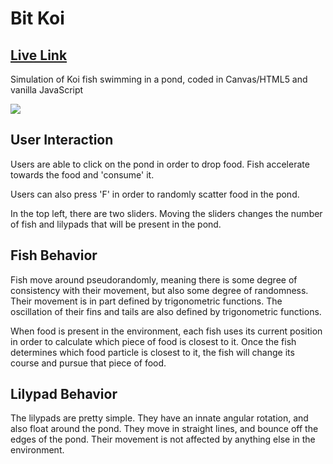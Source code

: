 # Bit Koi

## [Live Link](https://tyler-chi.github.io/JSProject/)

Simulation of Koi fish swimming in a pond, coded in Canvas/HTML5 and vanilla JavaScript

![](https://github.com/Tyler-Chi/JSProject/blob/master/javascript_files/fishy3.gif)

## User Interaction

Users are able to click on the pond in order to drop food. Fish accelerate towards the food and 'consume' it.

Users can also press 'F' in order to randomly scatter food in the pond.

In the top left, there are two sliders. Moving the sliders changes the number of fish and lilypads that will be present in the pond.


## Fish Behavior

Fish move around pseudorandomly, meaning there is some degree of consistency with their movement, but also some degree of randomness. Their movement is in part defined by trigonometric functions. The oscillation of their fins and tails are also defined by trigonometric functions.

When food is present in the environment, each fish uses its current position in order to calculate which piece of food is closest to it. Once the fish determines which food particle is closest to it, the fish will change its course and pursue that piece of food. 


## Lilypad Behavior

The lilypads are pretty simple. They have an innate angular rotation, and also float around the pond. They move in straight lines, and bounce off the edges of the pond. Their movement is not affected by anything else in the environment. 